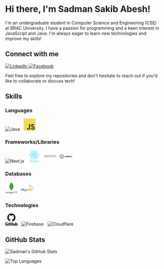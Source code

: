 <h1> Hi there, I'm Sadman Sakib Abesh!</h1>

I'm an undergraduate student in Computer Science and Engineering (CSE) at BRAC University. I have a passion for programming and a keen interest in JavaScript and Java. I'm always eager to learn new technologies and improve my skills!

## Connect with me

<a href="YOUR_LINKEDIN_PROFILE_URL" target="_blank">
  <img src="https://img.shields.io/badge/LinkedIn-0077B5?style=for-the-badge&logo=linkedin&logoColor=white" alt="LinkedIn" />
</a>
<a href="YOUR_FACEBOOK_PROFILE_URL" target="_blank">
  <img src="https://img.shields.io/badge/Facebook-3b5998?style=for-the-badge&logo=facebook&logoColor=white" alt="Facebook" />
</a>

Feel free to explore my repositories and don't hesitate to reach out if you'd like to collaborate or discuss tech!
## Skills

### Languages
<p align="left">
    <a href="https://www.java.com/" target="_blank" rel="noreferrer" style="text-decoration:none;">
        <img src="https://www.vectorlogo.zone/logos/java/java-icon.svg" alt="Java" width="40" height="40"/>
    </a>
    &nbsp; <!-- Gap -->
    <a href="https://www.javascript.com/" target="_blank" rel="noreferrer" style="text-decoration:none;">
        <img src="https://raw.githubusercontent.com/devicons/devicon/master/icons/javascript/javascript-original.svg" alt="JavaScript" width="40" height="40"/>
    </a>
</p>

### Frameworks/Libraries
<p align="left">
    <a href="https://nextjs.org/" target="_blank" rel="noreferrer" style="text-decoration:none;">
        <img src="https://cdn.worldvectorlogo.com/logos/nextjs-2.svg" alt="Next.js" width="40" height="40"/>
    </a>
    &nbsp;
    <a href="https://reactjs.org/" target="_blank" rel="noreferrer" style="text-decoration:none;">
        <img src="https://raw.githubusercontent.com/devicons/devicon/master/icons/react/react-original-wordmark.svg" alt="React.js" width="40" height="40"/>
    </a>
    &nbsp;
    <a href="https://expressjs.com/" target="_blank" rel="noreferrer" style="text-decoration:none;">
        <img src="https://raw.githubusercontent.com/devicons/devicon/master/icons/express/express-original-wordmark.svg" alt="Express.js" width="40" height="40"/>
    </a>
    &nbsp;
    <a href="https://socket.io/" target="_blank" rel="noreferrer" style="text-decoration:none;">
        <img src="https://raw.githubusercontent.com/devicons/devicon/master/icons/socketio/socketio-original-wordmark.svg" alt="Socket.io" width="40" height="40"/>
    </a>
</p>

### Databases
<p align="left">
    <a href="https://www.mongodb.com/" target="_blank" rel="noreferrer" style="text-decoration:none;">
        <img src="https://raw.githubusercontent.com/devicons/devicon/master/icons/mongodb/mongodb-original-wordmark.svg" alt="MongoDB" width="40" height="40"/>
    </a>
    &nbsp;
    <a href="https://www.mysql.com/" target="_blank" rel="noreferrer" style="text-decoration:none;">
        <img src="https://raw.githubusercontent.com/devicons/devicon/master/icons/mysql/mysql-original-wordmark.svg" alt="MySQL" width="40" height="40"/>
    </a>
</p>

### Technologies
<p align="left">
    <a href="https://github.com/" target="_blank" rel="noreferrer" style="text-decoration:none;">
        <img src="https://raw.githubusercontent.com/devicons/devicon/master/icons/github/github-original-wordmark.svg" alt="GitHub" width="40" height="40"/>
    </a>
    &nbsp;
    <a href="https://firebase.google.com/" target="_blank" rel="noreferrer" style="text-decoration:none;">
        <img src="https://www.vectorlogo.zone/logos/firebase/firebase-icon.svg" alt="Firebase" width="40" height="40"/>
    </a>
    &nbsp;
    <a href="https://www.cloudflare.com/" target="_blank" rel="noreferrer" style="text-decoration:none;">
        <img src="https://www.vectorlogo.zone/logos/cloudflare/cloudflare-icon.svg" alt="Cloudflare" width="40" height="40"/>
    </a>
</p>

## GitHub Stats

![Sadman's GitHub Stats](https://github-readme-stats.vercel.app/api?username=1-abesh-1&show_icons=true&theme=gruvbox)

![Top Languages](https://github-readme-stats.vercel.app/api/top-langs/?username=1-abesh-1&layout=compact&theme=gruvbox)

